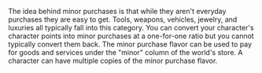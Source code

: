The idea behind minor purchases is that while they aren't everyday purchases they are easy to get. Tools, weapons, vehicles, jewelry, and luxuries all typically fall into this category. You can convert your character's character points into minor purchases at a one-for-one ratio but you cannot typically convert them back. The minor purchase flavor can be used to pay for goods and services under the "minor" column of the world's store. A character can have multiple copies of the minor purchase flavor.